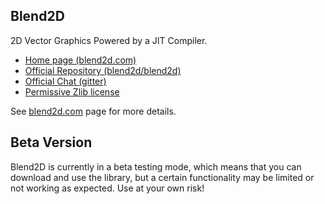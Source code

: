 Blend2D
-------

2D Vector Graphics Powered by a JIT Compiler.

  * [Home page (blend2d.com)](https://blend2d.com)
  * [Official Repository (blend2d/blend2d)](https://github.com/blend2d/blend2d)
  * [Official Chat (gitter)](https://gitter.im/blend2d/b2d)
  * [Permissive Zlib license](./LICENSE.md)

See [blend2d.com](https://blend2d.com) page for more details.

Beta Version
------------

Blend2D is currently in a beta testing mode, which means that you can download and use the library, but a certain functionality may be limited or not working as expected. Use at your own risk!
